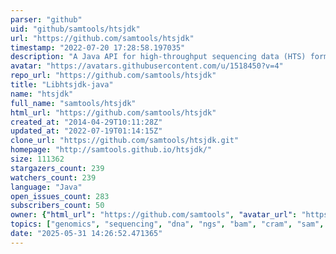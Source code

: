 ```yaml
---
parser: "github"
uid: "github/samtools/htsjdk"
url: "https://github.com/samtools/htsjdk"
timestamp: "2022-07-20 17:28:58.197035"
description: "A Java API for high-throughput sequencing data (HTS) formats."
avatar: "https://avatars.githubusercontent.com/u/1518450?v=4"
repo_url: "https://github.com/samtools/htsjdk"
title: "Libhtsjdk-java"
name: "htsjdk"
full_name: "samtools/htsjdk"
html_url: "https://github.com/samtools/htsjdk"
created_at: "2014-04-29T10:11:28Z"
updated_at: "2022-07-19T01:14:15Z"
clone_url: "https://github.com/samtools/htsjdk.git"
homepage: "http://samtools.github.io/htsjdk/"
size: 111362
stargazers_count: 239
watchers_count: 239
language: "Java"
open_issues_count: 283
subscribers_count: 50
owner: {"html_url": "https://github.com/samtools", "avatar_url": "https://avatars.githubusercontent.com/u/1518450?v=4", "login": "samtools", "type": "Organization"}
topics: ["genomics", "sequencing", "dna", "ngs", "bam", "cram", "sam", "fasta", "vcf", "java-api", "java"]
date: "2025-05-31 14:26:52.471365"
---
```

